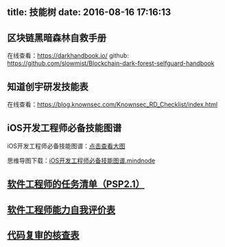 title: 技能树
date: 2016-08-16 17:16:13
---

## 区块链黑暗森林自救手册
在线查看：<https://darkhandbook.io/>
github: https://github.com/slowmist/Blockchain-dark-forest-selfguard-handbook
## 知道创宇研发技能表

在线查看：<https://blog.knownsec.com/Knownsec_RD_Checklist/index.html>

##  iOS开发工程师必备技能图谱

iOS开发工程师必备技能图谱：[点击查看大图](/assets/iOS开发工程师必备技能图谱.png)

思维导图下载：[iOS开发工程师必备技能图谱.mindnode](/assets/iOS开发工程师必备技能图谱.zip)

## [软件工程师的任务清单（PSP2.1）](task-checklist)

## [软件工程师能力自我评价表](engineer-form)

## [代码复审的核查表](codereview-form)
